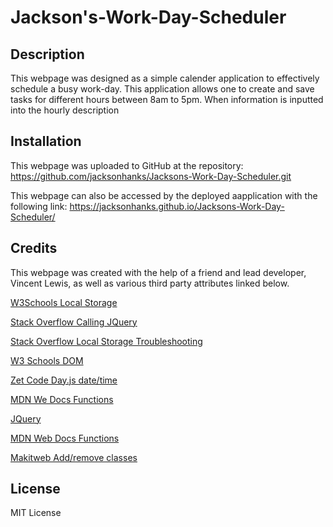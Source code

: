 # Jackson's-Work-Day-Scheduler

## Description 
This webpage was designed as a simple calender application to effectively schedule a busy work-day.  This application allows one to create and save tasks for different hours between 8am to 5pm.  When information is inputted into the hourly description 

## Installation
This webpage was uploaded to GitHub at the repository: https://github.com/jacksonhanks/Jacksons-Work-Day-Scheduler.git

This webpage can also be accessed by the deployed aapplication with the following link: https://jacksonhanks.github.io/Jacksons-Work-Day-Scheduler/

## Credits
This webpage was created with the help of a friend and lead developer, Vincent Lewis, as well as various third party attributes linked below.

[W3Schools Local Storage](https://www.w3schools.com/jsref/prop_win_localstorage.asp)

[Stack Overflow Calling JQuery](https://stackoverflow.com/questions/1345722/calling-jquery-function-from-javascript)

[Stack Overflow Local Storage Troubleshooting](https://stackoverflow.com/questions/73257880/why-is-my-data-being-stored-in-local-storage-but-is-not-displaying-on-the-page)

[W3 Schools DOM](https://www.w3schools.com/js/js_htmldom.asp)

[Zet Code Day.js date/time](https://zetcode.com/javascript/dayjs/)

[MDN We Docs Functions](https://developer.mozilla.org/en-US/docs/Web/JavaScript/Guide/Functions)

[JQuery](https://learn.jquery.com/using-jquery-core/document-ready/)

[MDN Web Docs Functions](https://developer.mozilla.org/en-US/docs/Web/JavaScript/Guide/Functions)

[Makitweb Add/remove classes](https://makitweb.com/addclass-and-removeclass-methods-in-jquery/)

## License
MIT License 
